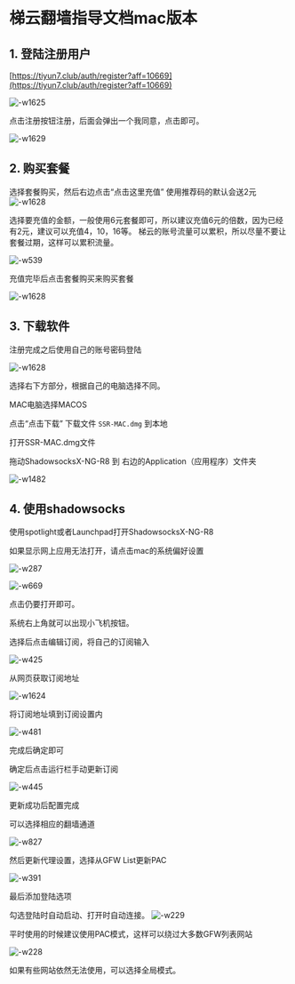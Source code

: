 # 梯云翻墙指导文档mac版本

## 1. 登陆注册用户

[https://tiyun7.club/auth/register?aff=10669](https://tiyun7.club/auth/register?aff=10669)

![-w1625](http://ossp.pengjunjie.com/mweb/15521028754455.jpg)

点击注册按钮注册，后面会弹出一个我同意，点击即可。

![-w1629](http://ossp.pengjunjie.com/mweb/15521029517718.jpg)

## 2. 购买套餐

选择套餐购买，然后右边点击“点击这里充值” 使用推荐码的默认会送2元 ![-w1628](http://ossp.pengjunjie.com/mweb/15521035004618.jpg)

选择要充值的金额，一般使用6元套餐即可，所以建议充值6元的倍数，因为已经有2元，建议可以充值4，10，16等。 梯云的账号流量可以累积，所以尽量不要让套餐过期，这样可以累积流量。

![-w539](http://ossp.pengjunjie.com/mweb/15521035871892.jpg)

充值完毕后点击套餐购买来购买套餐

![-w1628](http://ossp.pengjunjie.com/mweb/15521038415899.jpg)

## 3. 下载软件

注册完成之后使用自己的账号密码登陆

![-w1628](http://ossp.pengjunjie.com/mweb/15521030761548.jpg)

选择右下方部分，根据自己的电脑选择不同。

MAC电脑选择MACOS

点击“点击下载” 下载文件 `SSR-MAC.dmg` 到本地

打开SSR-MAC.dmg文件

拖动ShadowsocksX-NG-R8 到 右边的Application（应用程序）文件夹

![-w1482](http://ossp.pengjunjie.com/mweb/15521033162269.jpg)

## 4. 使用shadowsocks

使用spotlight或者Launchpad打开ShadowsocksX-NG-R8

如果显示网上应用无法打开，请点击mac的系统偏好设置

![-w287](http://ossp.pengjunjie.com/mweb/15521038868629.jpg)

![-w669](http://ossp.pengjunjie.com/mweb/15521040111164.jpg)

点击仍要打开即可。

系统右上角就可以出现小飞机按钮。

选择后点击编辑订阅，将自己的订阅输入

![-w425](http://ossp.pengjunjie.com/mweb/15521113204049.jpg)

从网页获取订阅地址

![-w1624](http://ossp.pengjunjie.com/mweb/15521117227559.jpg)

将订阅地址填到订阅设置内

![-w481](http://ossp.pengjunjie.com/mweb/15521117705767.jpg)

完成后确定即可

确定后点击运行栏手动更新订阅

![-w445](http://ossp.pengjunjie.com/mweb/15521117939732.jpg)

更新成功后配置完成

可以选择相应的翻墙通道

![-w827](http://ossp.pengjunjie.com/mweb/15521118579560.jpg)

然后更新代理设置，选择从GFW List更新PAC

![-w391](http://ossp.pengjunjie.com/mweb/15521118804946.jpg)

最后添加登陆选项

勾选登陆时自动启动、打开时自动连接。 ![-w229](http://ossp.pengjunjie.com/mweb/15521119382631.jpg)

平时使用的时候建议使用PAC模式，这样可以绕过大多数GFW列表网站

![-w228](http://ossp.pengjunjie.com/mweb/15521119995995.jpg)

如果有些网站依然无法使用，可以选择全局模式。

